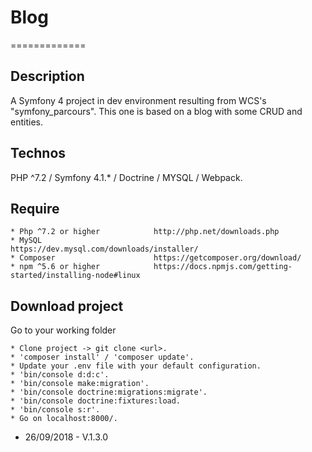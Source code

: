# Blog
=============

## Description

A Symfony 4 project in dev environment resulting from WCS's "symfony_parcours".
This one is based on a blog with some CRUD and entities.

## Technos

PHP ^7.2 / Symfony 4.1.* / Doctrine / MYSQL / Webpack.

## Require
    
    * Php ^7.2 or higher            http://php.net/downloads.php
    * MySQL                         https://dev.mysql.com/downloads/installer/
    * Composer                      https://getcomposer.org/download/
    * npm ^5.6 or higher            https://docs.npmjs.com/getting-started/installing-node#linux                  

## Download project

Go to your working folder

    * Clone project -> git clone <url>.
    * 'composer install' / 'composer update'.
    * Update your .env file with your default configuration.
    * 'bin/console d:d:c'.
    * 'bin/console make:migration'.
    * 'bin/console doctrine:migrations:migrate'.
    * 'bin/console doctrine:fixtures:load.
    * 'bin/console s:r'.
    * Go on localhost:8000/.

- 26/09/2018 - V.1.3.0
